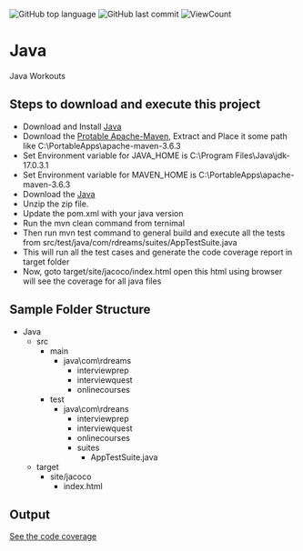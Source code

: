 ![GitHub top language](https://img.shields.io/github/languages/top/Roboticsdreams/Java?style=flat)
![GitHub last commit](https://img.shields.io/github/last-commit/Roboticsdreams/Java?style=flat)
![ViewCount](https://views.whatilearened.today/views/github/Roboticsdreams/Java.svg?cache=remove)
# Java
Java Workouts

## Steps to download and execute this project

- Download and Install [Java](https://www.oracle.com/in/java/technologies/downloads/)
- Download the [Protable Apache-Maven](https://maven.apache.org/download.cgi), Extract and Place it some path like C:\PortableApps\apache-maven-3.6.3
- Set Environment variable for JAVA_HOME is C:\Program Files\Java\jdk-17.0.3.1
- Set Environment variable for MAVEN_HOME is C:\PortableApps\apache-maven-3.6.3
- Download the [Java](https://github.com/Roboticsdreams/Java.git)
- Unzip the zip file.
- Update the pom.xml with your java version
- Run the mvn clean command from ternimal
- Then run mvn test command to general build and execute all the tests from src/test/java/com/rdreams/suites/AppTestSuite.java
- This will run all the test cases and generate the code coverage report in target folder
- Now, goto target/site/jacoco/index.html open this html using browser will see the coverage for all java files

## Sample Folder Structure
- Java
	- src
		- main
			- java\com\rdreams
				- interviewprep
				- interviewquest
				- onlinecourses
		- test
			- java\com\rdreans
				- interviewprep
				- interviewquest
				- onlinecourses
				- suites
                    - AppTestSuite.java
	- target
		- site/jacoco
            - index.html

## Output
[See the code coverage](https://htmlpreview.github.io/?https://github.com/Roboticsdreams/Java/blob/master/target/site/jacoco/index.html)